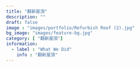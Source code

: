 ```yaml
---
title: "翻新屋頂"
description: ""
draft: false
image : "images/portfolio/Refurbish Roof (2).jpg"
bg_image: "images/feature-bg.jpg"
category: [ "翻新屋頂"]
information:
  - label : "What We Did"
    info : "翻新屋頂"
---
```



